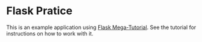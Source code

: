 # Flask Pratice

This is an example application using [Flask Mega-Tutorial](https://blog.miguelgrinberg.com/post/the-flask-mega-tutorial-part-i-hello-world). See the tutorial for instructions on how to work with it. 
